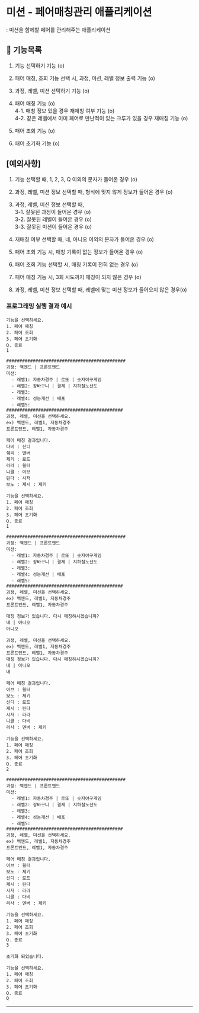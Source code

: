 # 미션 - 페어매칭관리 애플리케이션
: 미션을 함께할 페어를 관리해주는 애플리케이션  

## 🚀 기능목록
  1. 기능 선택하기 기능 (o)  
     
  2. 패어 매칭, 조회 기능 선택 시, 과정, 미션, 레벨 정보 출력 기능 (o)

  3. 과정, 레벨, 미션 선택하기 기능  (o)

  4. 패어 매칭 기능 (o)   
      4-1. 매칭 정보 있을 경우 재매칭 여부 기능 (o)  
      4-2. 같은 레벨에서 이미 페어로 만난적이 있는 크루가 있을 경우 재매칭 기능 (o)
     
  5. 패어 조회 기능 (o)  
  
  6. 패어 초기화 기능 (o) 

## [예외사항]
  1. 기능 선택할 때, 1, 2, 3, Q 이외의 문자가 들어온 경우 (o)
     

  2. 과정, 레벨, 미션 정보 선택할 때, 형식에 맞지 않게 정보가 들어온 경우 (o)
     

  3. 과정, 레벨, 미션 정보 선택할 때,   
     3-1. 잘못된 과정이 들어온 경우 (o)  
     3-2. 잘못된 레벨이 들어온 경우 (o)   
     3-3. 잘못된 미션이 들어온 경우 (o)   
     
     
  4. 재매칭 여부 선택할 때, 네, 아니오 이외의 문자가 들어온 경우 (o)


  5. 패어 조회 기능 시, 매칭 기록이 없는 정보가 들어온 경우 (o)  


  6. 패어 조회 기능 선택할 시, 매칭 기록이 전혀 없는 경우 (o)  


  7. 패어 매칭 기능 시, 3회 시도까지 매칭이 되지 않은 경우 (o)    


  8. 과정, 레벨, 미션 정보 선택할 때, 레벨에 맞는 미션 정보가 들어오지 않은 경우(o)


### 프로그래밍 실행 결과 예시

```
기능을 선택하세요.
1. 페어 매칭
2. 페어 조회
3. 페어 초기화
Q. 종료
1

#############################################
과정: 백엔드 | 프론트엔드
미션:
  - 레벨1: 자동차경주 | 로또 | 숫자야구게임
  - 레벨2: 장바구니 | 결제 | 지하철노선도
  - 레벨3: 
  - 레벨4: 성능개선 | 배포
  - 레벨5: 
############################################
과정, 레벨, 미션을 선택하세요.
ex) 백엔드, 레벨1, 자동차경주
프론트엔드, 레벨1, 자동차경주

페어 매칭 결과입니다.
다비 : 신디
쉐리 : 덴버
제키 : 로드
라라 : 윌터
니콜 : 이브
린다 : 시저
보노 : 제시 : 제키

기능을 선택하세요.
1. 페어 매칭
2. 페어 조회
3. 페어 초기화
Q. 종료
1

#############################################
과정: 백엔드 | 프론트엔드
미션:
  - 레벨1: 자동차경주 | 로또 | 숫자야구게임
  - 레벨2: 장바구니 | 결제 | 지하철노선도
  - 레벨3: 
  - 레벨4: 성능개선 | 배포
  - 레벨5: 
############################################
과정, 레벨, 미션을 선택하세요.
ex) 백엔드, 레벨1, 자동차경주
프론트엔드, 레벨1, 자동차경주

매칭 정보가 있습니다. 다시 매칭하시겠습니까?
네 | 아니오
아니오

과정, 레벨, 미션을 선택하세요.
ex) 백엔드, 레벨1, 자동차경주
프론트엔드, 레벨1, 자동차경주
매칭 정보가 있습니다. 다시 매칭하시겠습니까?
네 | 아니오
네

페어 매칭 결과입니다.
이브 : 윌터
보노 : 제키
신디 : 로드
제시 : 린다
시저 : 라라
니콜 : 다비
리사 : 덴버 : 제키

기능을 선택하세요.
1. 페어 매칭
2. 페어 조회
3. 페어 초기화
Q. 종료
2

#############################################
과정: 백엔드 | 프론트엔드
미션:
  - 레벨1: 자동차경주 | 로또 | 숫자야구게임
  - 레벨2: 장바구니 | 결제 | 지하철노선도
  - 레벨3: 
  - 레벨4: 성능개선 | 배포
  - 레벨5: 
############################################
과정, 레벨, 미션을 선택하세요.
ex) 백엔드, 레벨1, 자동차경주
프론트엔드, 레벨1, 자동차경주

페어 매칭 결과입니다.
이브 : 윌터
보노 : 제키
신디 : 로드
제시 : 린다
시저 : 라라
니콜 : 다비
리사 : 덴버 : 제키

기능을 선택하세요.
1. 페어 매칭
2. 페어 조회
3. 페어 초기화
Q. 종료
3

초기화 되었습니다. 

기능을 선택하세요.
1. 페어 매칭
2. 페어 조회
3. 페어 초기화
Q. 종료
Q
```

---